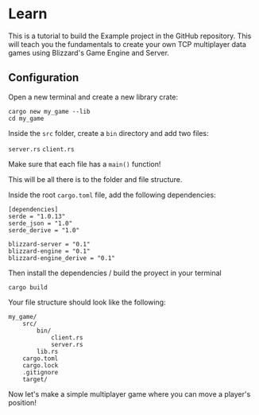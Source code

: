 # Learn

This is a tutorial to build the Example project in the GitHub repository. This will teach you the fundamentals to create your own TCP multiplayer data games using Blizzard's Game Engine and Server.

## Configuration

Open a new terminal and create a new library crate:

```
cargo new my_game --lib
cd my_game
```

Inside the `src` folder, create a `bin` directory and add two files:

`server.rs`
`client.rs`

Make sure that each file has a `main()` function!

This will be all there is to the folder and file structure.

Inside the root `cargo.toml` file, add the following dependencies:

```
[dependencies]
serde = "1.0.13"
serde_json = "1.0"
serde_derive = "1.0"

blizzard-server = "0.1"
blizzard-engine = "0.1"
blizzard-engine_derive = "0.1"
```

Then install the dependencies / build the proyect in your terminal

```
cargo build
```

Your file structure should look like the following:

```
my_game/
    src/
        bin/
            client.rs
            server.rs
        lib.rs
    cargo.toml
    cargo.lock
    .gitignore
    target/
```

Now let's make a simple multiplayer game where you can move a player's position!
